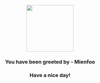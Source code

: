 <p align="center">
            <img src="https://raw.githubusercontent.com/PokeAPI/sprites/master/sprites/pokemon/619.png" width="150" height="150">
          </p>
          <h3 align="center">You have been greeted by - <b>Mienfoo</b></h3>
          <h3 align="center">Have a nice day!</h3>
        